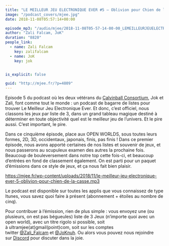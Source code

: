 ```yaml
---
title: "LE MEILLEUR JEU ELECTRONIQUE EVER #5 – Oblivion pour Chien de la Casse"
image: "/podcast_covers/mjee.jpg"
date: 2018-11-08T05:57:14+00:00

episode_mp3: "/audio/mjee/2018-11-08T05-57-14-00-00_LEMEILLEURJEUELECTRONIQUEEVER5OblivionpourChiendelaCasse.mp3"
author: "Zali Falcam, JoK"
duration: "8820"
people_link: 
  - name: Zali Falcam
    key: zalifalcam
  - name: JoK
    key: jok


is_explicit: false

guid: "http://mjee.fr/?p=4809"
---
```


<PodcastHeader/>

<!-- ECRIRE LA DESCRIPTION DE L'EPISODE SOUS CETTE LIGNE -->
<p>Episode 5 du podcast où les deux vétérans du&nbsp;<a href="https://calvinballradio.wordpress.com/" rel="nofollow">Calvinball Consortium</a>, Jok et Zali, font comme tout le monde : un podcast de bagarre de listes pour trouver&nbsp;Le Meilleur Jeu Electronique Ever.&nbsp;Et donc, c’est officiel, nous classons les jeux par liste de 3, dans un grand tableau magique destiné à déterminer en toute objectivité quel est le meilleur jeu de l’univers. Et le pire aussi. C’est important, le pire.</p>
<p>Dans ce cinquième épisode, place aux OPEN WORLDS, sous toutes leurs formes, 2D, 3D, occidentaux, japonais, finis, pas finis ! Dans ce premier épisode, nous avons apporté certaines de nos listes et souvenir de jeux, et nous passerons au scupuleux examen des autres la prochaine fois. Beaucoup de bouleversement dans notre top cette fois-ci, et beaucoup d’entrées en fond de classement également. On est parti pour un paquet d’émissions dans ce style de jeux, et ça nous fait bien plaisir.</p>
<p><a href="https://mjee.fr/wp-content/uploads/2018/11/le-meilleur-jeu-electronique-ever-5-oblivion-pour-chien-de-la-casse.mp3" rel="nofollow">https://mjee.fr/wp-content/uploads/2018/11/le-meilleur-jeu-electronique-ever-5-oblivion-pour-chien-de-la-casse.mp3</a></p>
<p>Le podcast est disponible sur toutes les applis que vous connaissez de type Itunes, vous savez quoi faire à présent (abonnement + étoiles au nombre de cinq).</p>
<p>Pour contribuer à l’émission, rien de plus simple : vous envoyez une (ou plusieurs, on est pas bégueules) liste de&nbsp;3 Jeux&nbsp;(n’importe quoi avec&nbsp;un open world), avec un titre rigolo si possible, soit à&nbsp;ultramjee(at)gmail(point)com, soit sur les comptes twitter&nbsp;<a href="https://twitter.com/Zali_Falcam" rel="nofollow">@Zali_Falcam</a>&nbsp;et&nbsp;<a href="https://twitter.com/JoKnuh" rel="nofollow">@JoKnuh</a>.&nbsp;Ou alors vous pouvez nous rejoindre sur&nbsp;<a href="https://discord.gg/4RnA9v7" rel="nofollow">Discord</a>&nbsp;pour discuter dans la joie.</p>


